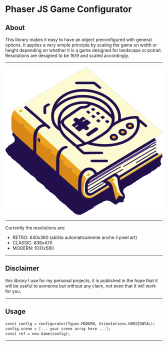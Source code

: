 # Phaser JS Game Configurator

## About

This library makes it easy to have an object preconfigured with general options.
It applies a very simple principle by scaling the game on width or height depending on whether it is a game designed for landscape or potrait.
Resolutions are designed to be 16/9 and scaled accordingly.

____

<p align="center">
  <img width="512" height="473" src="logo.png">
</p>

____

Currently the resolutions are:

* RETRO: 640x360 (abilita automaticamente anche il pixel art)
* CLASSIC: 836x470
* MODERN: 1031x580

______

## Disclaimer

this library I use for my personal projects, it is published in the hope that it will be useful to someone but without any claim, not even that it will work for you.

---

## Usage

    const config = configurator(Types.MODERN, Orientations.HORIZONTAL);
    config.scene = [... your scene array here ...];
    const ref = new Game(config);

---